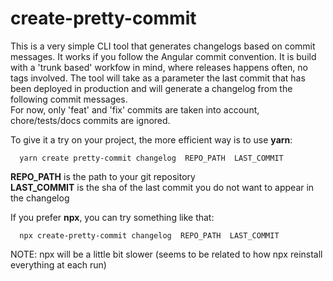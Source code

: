 # create-pretty-commit

This is a very simple CLI tool that generates changelogs based on commit messages. It works if you follow the Angular commit convention. It is build with a 'trunk based' workfow in mind, where releases happens often, no tags involved. The tool will take as a parameter the last commit that has been deployed in production and will generate a changelog   from the following commit messages.    
For now, only 'feat' and 'fix' commits are taken into account, chore/tests/docs commits are ignored.  

To give it a try on your project, the more efficient way is to use **yarn**:
```
  yarn create pretty-commit changelog  REPO_PATH  LAST_COMMIT
```
**REPO_PATH** is the path to your git repository  
**LAST_COMMIT** is the sha of the last commit you do not want to appear in the changelog  

If you prefer **npx**, you can try something like that:
```
  npx create-pretty-commit changelog  REPO_PATH  LAST_COMMIT
```
NOTE: npx will be a little bit slower (seems to be related to how npx reinstall everything at each run)